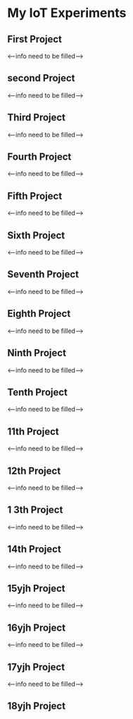 # My IoT Experiments

## First Project


<--info need to be filled-->

## second Project


<--info need to be filled-->
## Third Project


<--info need to be filled-->
## Fourth Project


<--info need to be filled-->
## Fifth Project


<--info need to be filled-->
## Sixth Project


<--info need to be filled-->
## Seventh Project


<--info need to be filled-->
## Eighth Project


<--info need to be filled-->

## Ninth  Project


<--info need to be filled-->

## Tenth  Project


<--info need to be filled-->

## 11th  Project


<--info need to be filled-->
## 12th  Project


<--info need to be filled-->

## 1                                                                                                                                                                         3th  Project


<--info need to be filled-->
## 14th  Project



<--info need to be filled-->
## 15yjh  Project


<--info need to be filled-->
## 16yjh  Project

<--info need to be filled-->
## 17yjh  Project

<--info need to be filled-->
## 18yjh  Project
